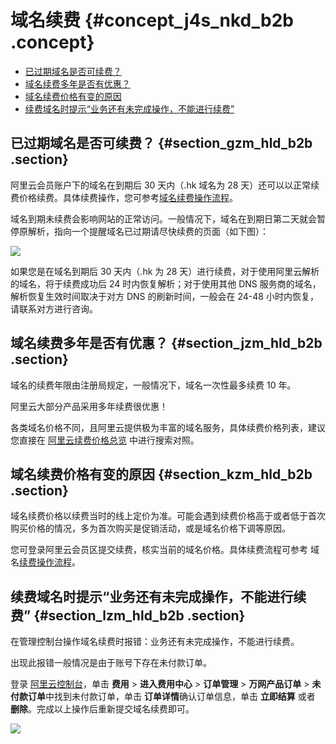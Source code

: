 # 域名续费 {#concept_j4s_nkd_b2b .concept}

-   [已过期域名是否可续费？](#section_gzm_hld_b2b)
-   [域名续费多年是否有优惠？](#section_jzm_hld_b2b)
-   [域名续费价格有变的原因](#section_kzm_hld_b2b)
-   [续费域名时提示“业务还有未完成操作，不能进行续费”](#section_lzm_hld_b2b)

## 已过期域名是否可续费？ {#section_gzm_hld_b2b .section}

阿里云会员账户下的域名在到期后 30 天内（.hk 域名为 28 天）还可以以正常续费价格续费。具体续费操作，您可参考[域名续费操作流程](../../../../../cn.zh-CN/域名管理/域名续费.md#)。

域名到期未续费会影响网站的正常访问。一般情况下，域名在到期日第二天就会暂停原解析，指向一个提醒域名已过期请尽快续费的页面（如下图）：

![](http://static-aliyun-doc.oss-cn-hangzhou.aliyuncs.com/assets/img/14586/15505029666052_zh-CN.jpg)

如果您是在域名到期后 30 天内（.hk 为 28 天）进行续费，对于使用阿里云解析的域名，将于续费成功后 24 时内恢复解析；对于使用其他 DNS 服务商的域名，解析恢复生效时间取决于对方 DNS 的刷新时间，一般会在 24-48 小时内恢复，请联系对方进行咨询。

## 域名续费多年是否有优惠？ {#section_jzm_hld_b2b .section}

域名的续费年限由注册局规定，一般情况下，域名一次性最多续费 10 年。

阿里云大部分产品采用多年续费很优惠！

各类域名价格不同，且阿里云提供极为丰富的域名服务，具体续费价格列表，建议您直接在 [阿里云续费价格总览](http://wanwang.aliyun.com/help/price.html) 中进行搜索对照。

## 域名续费价格有变的原因 {#section_kzm_hld_b2b .section}

域名续费价格以续费当时的线上定价为准。可能会遇到续费价格高于或者低于首次购买价格的情况，多为首次购买是促销活动，或是域名价格下调等原因。

您可登录阿里云会员区提交续费，核实当前的域名价格。具体续费流程可参考 域名[续费操作流程](../../../../../cn.zh-CN/域名管理/域名续费.md#)。

## 续费域名时提示“业务还有未完成操作，不能进行续费” {#section_lzm_hld_b2b .section}

在管理控制台操作域名续费时报错：业务还有未完成操作，不能进行续费。

出现此报错一般情况是由于账号下存在未付款订单。

登录 [阿里云控制台](https://home.console.aliyun.com/new#/)，单击 **费用** \> **进入费用中心** \> **订单管理** \> **万网产品订单** \> **未付款订单**中找到未付款订单，单击 **订单详情**确认订单信息，单击 **立即结算** 或者 **删除**。完成以上操作后重新提交域名续费即可。

![](http://static-aliyun-doc.oss-cn-hangzhou.aliyuncs.com/assets/img/14586/15505029666053_zh-CN.png)

